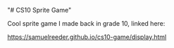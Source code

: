 "# CS10 Sprite Game" 

Cool sprite game I made back in grade 10, linked here:

https://samuelreeder.github.io/cs10-game/display.html

